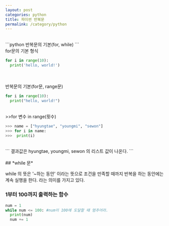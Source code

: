 ```yaml
---
layout: post
categories: python
title: 파이썬 반복문
permalink: /category/python
---
```

<br/>
```python
반복문의 기본(for, while)
```
<br/>
for문의 기본 형식

```Python
for i in range(10):
  print('hello, world!')
```
<br/>
<br/>
반복문의 기본(for문, range문)

```python
for i in range(10):
  print("hello, world!")
```
<br/>
>>for 변수 in range(횟수)


```python
>>> name = ["hyungtae", "youngmi", "sewon"]
>>> for i in name:
>>>  print(i)
```
<br/>
```
결과값은 hyungtae, youngmi, sewon 의 리스트 값이 나온다.
```
<br/>
<br/>
## *while 문*

while 의 뜻은 '~하는 동안' 이라는 뜻으로 조건을 만족할 때까지 반복을 하는 동안에는 계속 실행을 한다. 라는 의미를 가지고 있다.
<br/>
### 1부터 100까지 출력하는 함수

```python
num = 1
while num <= 100: #num이 100에 도달할 때 멈추어라.
  print(num)
  num += 1
```
